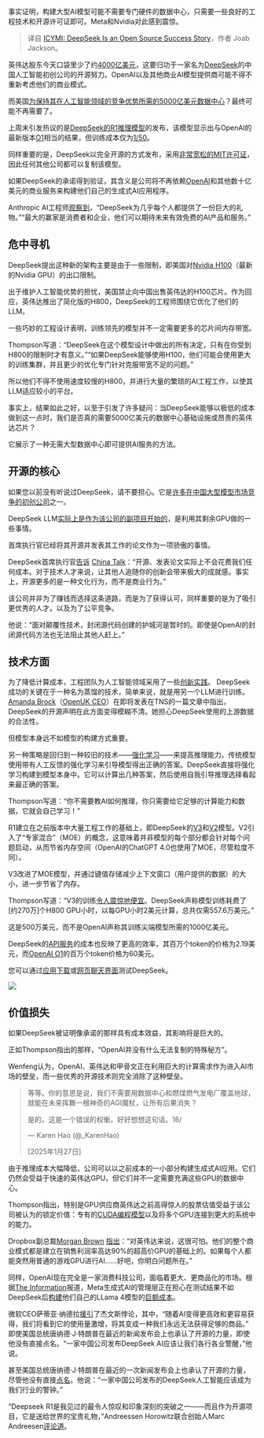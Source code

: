 
<!--
title: 不容错过：DeepSeek是一个开源的成功案例
cover: https://cdn.thenewstack.io/media/2025/01/31d13318-deepseek.png
-->

事实证明，构建大型AI模型可能不需要专门硬件的数据中心，只需要一些良好的工程技术和开源许可证即可。Meta和Nvidia对此感到震惊。

> 译自 [ICYMI: DeepSeek Is an Open Source Success Story](https://thenewstack.io/icymi-deepseek-is-an-open-source-success-story/)，作者 Joab Jackson。

英伟达股东今天口袋里少了约[4000亿美元](https://x.com/brewmarkets/status/1883887544200499259)，这要归功于一家名为[DeepSeek](https://www.deepseek.com/)的中国人工智能初创公司的开源努力。OpenAI以及其他商业AI模型提供商可能不得不重新考虑他们的商业模式。

而美国[为保持其在人工智能领域的竞争优势所需的5000亿美元数据中心](https://thenewstack.io/ai-power-needs-may-strain-us-grid-as-stargate-project-grows/)？最终可能不再需要了。

上周末引发热议的是[DeepSeek的R1推理模型](https://api-docs.deepseek.com/news/news250120)的发布，该模型显示出与OpenAI的最新版本[O1](https://openai.com/o1/)相当的结果，但训练成本仅为[1/50](https://x.com/_KarenHao/status/1883877988682649931)。

同样重要的是，DeepSeek以完全开源的方式发布，采用[非常宽松的MIT许可证](https://thenewstack.io/how-do-open-source-licenses-work-the-ultimate-guide/)，因此任何其他公司都可以复制该模型。

如果DeepSeek的承诺得到验证，其含义是公司将不再依赖[OpenAI](https://thenewstack.io/open-source-may-yet-eat-googles-and-openais-ai-lunch/)和其他数十亿美元的商业服务来构建他们自己的生成式AI应用程序。

Anthropic AI工程师[观察到](https://stratechery.com/2025/deepseek-faq/)，“DeepSeek为几乎每个人都提供了一份巨大的礼物。”“最大的赢家是消费者和企业，他们可以期待未来有效免费的AI产品和服务。”


## 危中寻机

DeepSeek提出这种新的架构主要是由于一些限制，即美国对[Nvidia H100](https://thenewstack.io/nvidia-h200-gpus-crush-mlperfs-llm-inferencing-benchmark/)（最新的Nvidia GPU）的出口限制。

出于维护人工智能优势的担忧，美国禁止向中国出售英伟达的H100芯片。作为回应，英伟达推出了简化版的H800，DeepSeek的工程师围绕它优化了他们的LLM。

一些巧妙的工程设计表明，训练领先的模型并不一定需要更多的芯片间内存带宽。

Thompson写道：“DeepSeek在这个模型设计中做出的所有决定，只有在你受到H800的限制时才有意义。”“如果DeepSeek能够使用H100，他们可能会使用更大的训练集群，并且更少的优化专门针对克服带宽不足的问题。”

所以他们不得不使用速度较慢的H800，并进行大量的繁琐的AI工程工作，以使其LLM适应较小的平台。

事实上，结果如此之好，以至于引发了许多疑问：当DeepSeek能够以极低的成本做到这一点时，我们是否真的需要5000亿美元的数据中心基础设施或昂贵的英伟达芯片？

它展示了一种无需大型数据中心即可提供AI服务的方法。


## 开源的核心

如果您以前没有听说过DeepSeek，请不要担心。它是[许多在中国大型模型市场竞争的初创公司](https://x.com/RnaudBertrand/status/1883456746058129826)之一。

DeepSeek LLM[实际上是作为该公司的副项目开始的](https://x.com/0xmetaschool/status/1882721476723536178)，是利用其剩余GPU做的一些事情。

首席执行官已经将其开源并发表其工作的论文作为一项骄傲的事情。

DeepSeek首席执行官[告诉](https://www.chinatalk.media/p/deepseek-ceo-interview-with-chinas) [China Talk](https://www.chinatalk.media/p/deepseek-ceo-interview-with-chinas)：“开源、发表论文实际上不会花费我们任何成本。对于技术人才来说，让其他人追随你的创新会带来极大的成就感。事实上，开源更多的是一种文化行为，而不是商业行为。”

该公司并非为了赚钱而选择这条道路，而是为了获得认可，同样重要的是为了吸引更优秀的人才。以及为了公平竞争。

他说：“面对颠覆性技术，封闭源代码创建的护城河是暂时的。即使是OpenAI的封闭源代码方法也无法阻止其他人赶上。”


## 技术方面

为了降低计算成本，工程团队为人工智能领域采用了一些[创新实践](https://stratechery.com/2025/stratechery-updates-deepseek-r1-deepseek-implications/)。
DeepSeek成功的关键在于一种名为蒸馏的技术，简单来说，就是用另一个LLM进行训练。[Amanda Brock](https://www.linkedin.com/in/amandabrocktech/)（[OpenUK CEO](https://thenewstack.io/the-open-source-license-rug-pull-vent-get-your-fill-at-soo25/)）在即将发表在TNS的一篇文章中指出，DeepSeek的开源声明在此方面变得模糊不清。她担心DeepSeek使用的上游数据的合法性。

但模型本身远不如模型的构建方式重要。

另一种策略是回归到一种较旧的技术——[强化学习](https://thenewstack.io/reinforcement-learning-ready-real-world/)——来提高推理能力。传统模型使用带有人工反馈的强化学习来引导模型得出正确的答案。DeepSeek直接将强化学习构建到模型本身中。它可以计算出几种答案，然后使用自我引导推理选择看起来最正确的答案。

Thompson写道：“你不需要教AI如何推理，你只需要给它足够的计算能力和数据，它就会自己学习！”

R1建立在之前版本中大量工程工作的基础上，即DeepSeek的[V3](https://api-docs.deepseek.com/news/news1226)和[V2](https://api-docs.deepseek.com/news/news1210)模型。V2引入了“专家混合”（MOE）的概念，这意味着并非模型的每个部分都会针对每个问题启动，从而节省内存空间（OpenAI的ChatGPT 4.0也使用了MOE，尽管粒度不同）。

V3改进了MOE模型，并通过键值存储减少上下文窗口（用户提供的数据）的大小，进一步节省了内存。

Thompson写道：“V3的训练[令人震惊地便宜](https://arxiv.org/html/2412.19437v1)。DeepSeek声称模型训练耗费了[约270万]个H800 GPU小时，以每GPU小时2美元计算，总共仅需557.6万美元。”

这是500万美元，而不是OpenAI声称其训练尖端模型所需的1000亿美元。

DeepSeek的[API服务](https://api-docs.deepseek.com/guides/reasoning_model)的成本也反映了更高的效率，其百万个token的价格为2.19美元，而[OpenAI O1](https://openai.com/o1/)的百万个token价格为60美元。

您可以通过[应用下载](https://api-docs.deepseek.com/news/news250115)或[网页聊天界面](https://chat.deepseek.com/)测试DeepSeek。

![](https://cdn.thenewstack.io/media/2025/01/735d4f09-deepseek_r1_example_en-scaled.gif)

## 价值损失

如果DeepSeek被证明像承诺的那样具有成本效益，其影响将是巨大的。

正如Thompson指出的那样，“OpenAI并没有什么无法复制的特殊秘方”。

Wenfeng认为，OpenAI、英伟达和甲骨文正在利用巨大的计算需求作为进入AI市场的壁垒，而一些优秀的开源技术则完全消除了这种壁垒。

> 等等。你的意思是说，我们不需要用数据中心和燃煤燃气发电厂覆盖地球，就能在未来挥舞一根神奇的AGI魔杖，让所有后果消失？
>
> 是的。这是一个错误的权衡。好好想想这句话。16/
>
> — Karen Hao (@_KarenHao)
>
> [2025年1月27日]

由于推理成本大幅降低，公司可以以之前成本的一小部分构建生成式AI应用。它们仍然会受益于快速的英伟达GPU，但它们并不一定需要充满这些GPU的数据中心。

Thompson指出，特别是GPU供应商英伟达之前高得惊人的股票估值受益于该公司被认为的锁定价值：专有的[CUDA编程模型](https://thenewstack.io/nvidia-wants-more-programming-languages-to-support-cuda/)以及将多个GPU连接到更大的系统中的能力。

Dropbox副总裁[Morgan Brown](https://www.linkedin.com/in/morganb/) [指出](https://x.com/morganb/status/1883686179276788197)：“对英伟达来说，这很可怕。他们的整个商业模式都是建立在销售利润率高达90%的超高价GPU的基础上的。如果每个人都能突然用普通的游戏GPU进行AI……好吧，你明白问题所在。”

同样，OpenAI现在完全是一家消费科技公司，面临着更大、更商品化的市场。根据[The Information](https://www.theinformation.com/articles/meta-scrambles-after-chinese-ai-equals-its-own-upending-silicon-valley)报道，Meta生成式AI的管理层正在担心在测试结果不如DeepSeek后[构建](https://x.com/a_boutorh/status/1882728052238827966)他们自己的LLama 4模型的[巨额成本](https://x.com/a_boutorh/status/1882728052238827966)。

微软CEO萨蒂亚·纳德拉[援引](https://x.com/satyanadella/status/1883753899255046301)了杰文斯悖论，其中，“随着AI变得更高效和更容易获得，我们将看到它的使用量激增，将其变成一种我们永远无法获得足够的商品。”
即使美国总统唐纳德·J·特朗普在最近的新闻发布会上也承认了开源的力量，即使他没有直接点名。“一家中国公司发布DeepSeek AI应该让我们各行各业警醒，”他说。

甚至美国总统唐纳德·J·特朗普在最近的一次新闻发布会上也承认了开源的力量，尽管他没有直接[点名](https://twitter.com/i/status/1884030293096685791)。他说：“一家中国公司发布的DeepSeek人工智能应该成为我们行业的警钟。”

“Deepseek R1是我见过的最令人惊叹和印象深刻的突破之一——而且作为开源项目，它是送给世界的宝贵礼物，”Andreessen Horowitz联合创始人Marc Andreesen[评论道](https://x.com/pmarca/status/1882719769851474108)。

